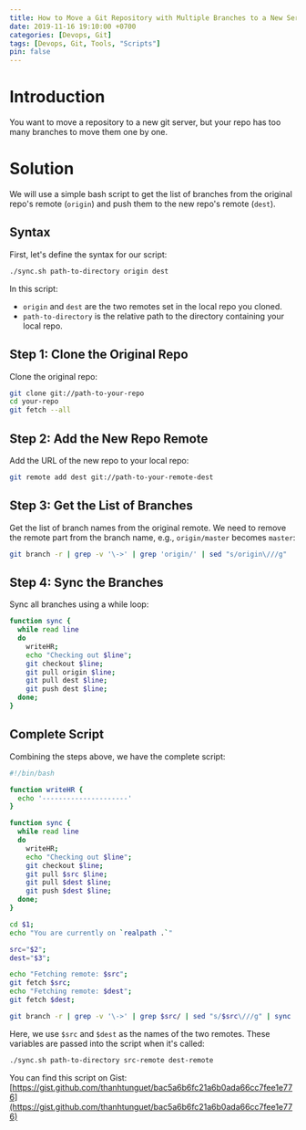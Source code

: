 ```yaml
---
title: How to Move a Git Repository with Multiple Branches to a New Server
date: 2019-11-16 19:10:00 +0700
categories: [Devops, Git]
tags: [Devops, Git, Tools, "Scripts"]
pin: false
---
```


# Introduction

You want to move a repository to a new git server, but your repo has too many branches to move them one by one.

# Solution

We will use a simple bash script to get the list of branches from the original repo's remote (`origin`) and push them to the new repo's remote (`dest`).

## Syntax

First, let's define the syntax for our script:

```bash
./sync.sh path-to-directory origin dest
```

In this script:

- `origin` and `dest` are the two remotes set in the local repo you cloned.
- `path-to-directory` is the relative path to the directory containing your local repo.

## Step 1: Clone the Original Repo

Clone the original repo:

```bash
git clone git://path-to-your-repo
cd your-repo
git fetch --all
```

## Step 2: Add the New Repo Remote

Add the URL of the new repo to your local repo:

```bash
git remote add dest git://path-to-your-remote-dest
```

## Step 3: Get the List of Branches

Get the list of branch names from the original remote. We need to remove the remote part from the branch name, e.g., `origin/master` becomes `master`:

```bash
git branch -r | grep -v '\->' | grep 'origin/' | sed "s/origin\///g"
```

## Step 4: Sync the Branches

Sync all branches using a while loop:

```bash
function sync {
  while read line
  do
    writeHR;
    echo "Checking out $line";
    git checkout $line;
    git pull origin $line;
    git pull dest $line;
    git push dest $line;
  done;
}
```

## Complete Script

Combining the steps above, we have the complete script:

```bash
#!/bin/bash

function writeHR {
  echo '---------------------'
}

function sync {
  while read line
  do
    writeHR;
    echo "Checking out $line";
    git checkout $line;
    git pull $src $line;
    git pull $dest $line;
    git push $dest $line;
  done;
}

cd $1;
echo "You are currently on `realpath .`"

src="$2";
dest="$3";

echo "Fetching remote: $src";
git fetch $src;
echo "Fetching remote: $dest";
git fetch $dest;

git branch -r | grep -v '\->' | grep $src/ | sed "s/$src\///g" | sync
```

Here, we use `$src` and `$dest` as the names of the two remotes. These variables are passed into the script when it's called:

```bash
./sync.sh path-to-directory src-remote dest-remote
```

You can find this script on Gist: [https://gist.github.com/thanhtunguet/bac5a6b6fc21a6b0ada66cc7fee1e776](https://gist.github.com/thanhtunguet/bac5a6b6fc21a6b0ada66cc7fee1e776)
